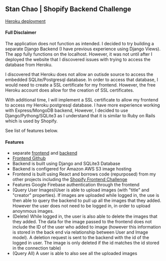 ## Stan Chao | Shopify Backend Challenge

[Heroku deployment](https://image-repository-challenge.herokuapp.com/)

#### Full Disclaimer

The application does not function as intended. I decided to try building a separate Django Backend (I have previous experience using Django Views). The app fully functions on the localhost. However, it was not until after I deployed the website that I discovered issues with trying to access the database from Heroku.

I discovered that Heroku does not allow an outisde source to access the embedded SQLite/Postgresql database. In order to access that database, I would need to create a SSL certificate for my frontend. However, the free Heroku account does allow for the creation of SSL certificates.

With additional time, I will implement a SSL certificate to allow my frontend to access my Heroku postgresql database. I have more experience working with Express/MongoDB backend, However, I decided to use Django/Pythong/SQLite3 as I understand that it is similar to Ruby on Rails which is used by Shopify.

See list of features below.

#### Features

- separate [frontend](https://image-repository-challenge.netlify.app/) and [backend](https://image-repository-challenge.herokuapp.com/)
- [Frontend Github](https://github.com/cardioforcake/shopify-backend-challenge-frontend)
- Backend is built using Django and SQLite3 Database
- Backend is configered for Amazon AWS S3 image hosting
- Frontend is built using React and borrows code (repurposed) from my other projects including the [Shopify Frontend Challenge](https://stanchao-shopifychallenge.netlify.app/)
- Features Google Firebase authentication through the frontend
- (Query User Images)User is able to upload images (with "title" and "creator" properties). If images are uploaded while logged in, the use is then able to query the backend to pull up all the images that they added. However the user does not need to be logged in, in order to upload anoynmous images.
- (Delete) While logged in, the user is also able to delete the images that they added. The data for the image passed to the frontend does not include the ID of the user who added to image (however this information is stored in the back end via relationship between User and Image model). A deletion request is sent to the backend with the id of the logged in user. The image is only deleted if the id matches the id stored in the connection table)
- (Query All) A user is able to also see all the uploaded images

